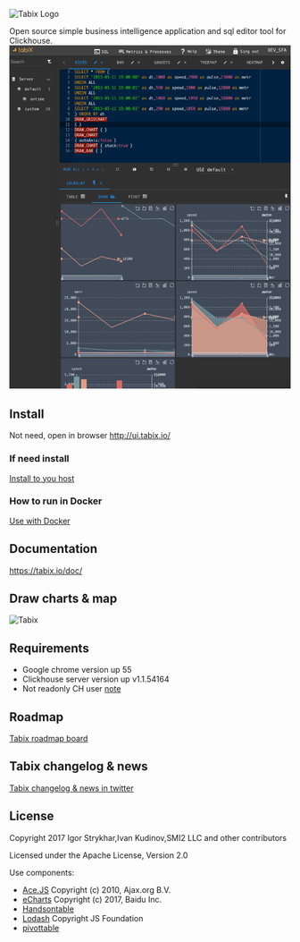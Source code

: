 ![Tabix Logo](http://ui.tabix.io/assets/images/logotabix.png)


Open source simple business intelligence application and sql editor tool for Clickhouse.
![Tabix](media/fullsceen.png)


## Install

Not need, open in browser http://ui.tabix.io/

### If need install

[Install to you host](https://tabix.io/doc/Install/)

### How to run in Docker

[Use with Docker](https://tabix.io/doc/Install/#variant-5)

## Documentation

https://tabix.io/doc/


## Draw charts & map

![Tabix](https://tabix.io/anime/draws.gif?gigig)


## Requirements

* Google chrome version up 55
* Clickhouse server version up v1.1.54164
* Not readonly CH user [note](https://tabix.io/doc/Requirements/#note)

## Roadmap

[Tabix roadmap board](https://github.com/smi2/tabix.ui/issues/12)

## Tabix changelog & news

[Tabix changelog & news in twitter](http://twitter.com/tabix_io)

## License

Copyright 2017 Igor Strykhar,Ivan Kudinov,SMI2 LLC and other contributors

Licensed under the Apache License, Version 2.0

Use components:
* [Ace.JS](https://ace.c9.io/) Copyright (c) 2010, Ajax.org B.V.
* [eCharts](https://github.com/ecomfe/echarts) Copyright (c) 2017, Baidu Inc.
* [Handsontable](https://github.com/handsontable/handsontable)
* [Lodash](https://github.com/lodash/lodash) Copyright JS Foundation
* [pivottable](https://github.com/nicolaskruchten/pivottable)
